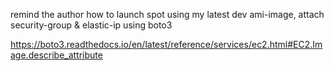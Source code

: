 remind the author how to launch spot using my latest dev ami-image, attach security-group & elastic-ip  using boto3

https://boto3.readthedocs.io/en/latest/reference/services/ec2.html#EC2.Image.describe_attribute




